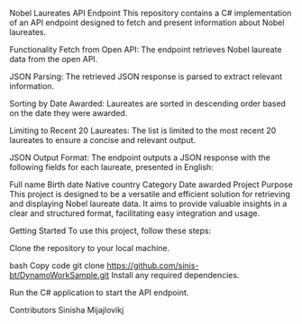 Nobel Laureates API Endpoint
This repository contains a C# implementation of an API endpoint designed to fetch and present information about Nobel laureates.

Functionality
Fetch from Open API: The endpoint retrieves Nobel laureate data from the open API.

JSON Parsing: The retrieved JSON response is parsed to extract relevant information.

Sorting by Date Awarded: Laureates are sorted in descending order based on the date they were awarded.

Limiting to Recent 20 Laureates: The list is limited to the most recent 20 laureates to ensure a concise and relevant output.

JSON Output Format: The endpoint outputs a JSON response with the following fields for each laureate, presented in English:

Full name
Birth date
Native country
Category
Date awarded
Project Purpose
This project is designed to be a versatile and efficient solution for retrieving and displaying Nobel laureate data. It aims to provide valuable insights in a clear and structured format, facilitating easy integration and usage.

Getting Started
To use this project, follow these steps:

Clone the repository to your local machine.

bash
Copy code
git clone https://github.com/sinis-bt/DynamoWorkSample.git
Install any required dependencies.

Run the C# application to start the API endpoint.

Contributors
Sinisha Mijajlovikj

